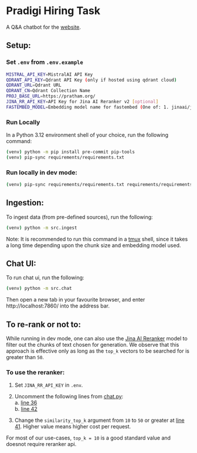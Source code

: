 # Pradigi Hiring Task
A Q&A chatbot for the [website](https://pratham.org/).

## Setup:

### Set `.env` from `.env.example`
```bash
MISTRAL_API_KEY=MistralAI API Key
QDRANT_API_KEY=Qdrant API Key (only if hosted using qdrant cloud)
QDRANT_URL=Qdrant URL
QDRANT_CN=Qdrant Collection Name
PROJ_BASE_URL=https://pratham.org/
JINA_RR_API_KEY=API Key for Jina AI Reranker v2 [optional]
FASTEMBED_MODEL=Embedding model name for fastembed (One of: 1. jinaai/jina-embeddings-v2-small-en or 2. BAAI/bge-small-en-v1.5)
```

### Run Locally
In a Python 3.12 environment shell of your choice, run the following command:

```bash
(venv) python -m pip install pre-commit pip-tools
(venv) pip-sync requirements/requirements.txt
```

### Run locally in dev mode:
```bash
(venv) pip-sync requirements/requirements.txt requirements/requirements-dev.txt
```

## Ingestion:
To ingest data (from pre-defined sources), run the following:
```bash
(venv) python -m src.ingest
```
Note: It is recommended to run this command in a [tmux](https://github.com/tmux/tmux/wiki) shell, since it takes a long time depending upon the chunk size and embedding model used.

## Chat UI:
To run chat ui, run the following:
```bash
(venv) python -m src.chat
```

Then open a new tab in your favourite browser, and enter http://localhost:7860/ into the address bar.


## To re-rank or not to:
While running in dev mode, one can also use the [Jina AI Reranker](https://jina.ai/reranker/) model to filter out the chunks of text chosen for generation. We observe that this approach is effective only as long as the `top_k` vectors to be searched for is greater than `50`.

### To use the reranker:
1. Set `JINA_RR_API_KEY` in `.env`.

2. Uncomment the following lines from [chat.py](src/chat.py):  
a. [line 36](src/chat.py#L36)  
b. [line 42](src/chat.py#L42)

3. Change the `similarity_top_k` argument from `10` to  `50` or greater at [line 41](src/chat.py#L41). Higher value means higher cost per request.

For most of our use-cases, `top_k = 10` is a good standard value and doesnot require reranker api.
